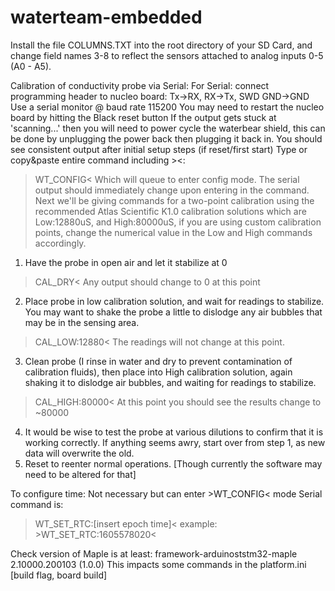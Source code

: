# waterteam-embedded

Install the file COLUMNS.TXT into the root directory of your SD Card, and change field names 3-8 to reflect the sensors attached to analog inputs 0-5 (A0 - A5).

Calibration of conductivity probe via Serial:
For Serial: connect programming header to nucleo board: Tx->RX, RX->Tx, SWD GND->GND
Use a serial monitor @ baud rate 115200
You may need to restart the nucleo board by hitting the Black reset button
If the output gets stuck at 'scanning...' then you will need to power cycle the waterbear shield, this can be done by unplugging the power back then plugging it back in.
You should see consistent output after initial setup steps (if reset/first start)
Type or copy&paste entire command including ><:
>WT_CONFIG<
Which will queue to enter config mode. The serial output should immediately change upon entering in the command.
Next we'll be giving commands for a two-point calibration using the recommended Atlas Scientific K1.0 calibration solutions which are Low:12880uS, and High:80000uS, if you are using custom calibration points, change the numerical value in the Low and High commands accordingly.
1. Have the probe in open air and let it stabilize at 0
>CAL_DRY<
Any output should change to 0 at this point
2. Place probe in low calibration solution, and wait for readings to stabilize. You may want to shake the probe a little to dislodge any air bubbles that may be in the sensing area.
>CAL_LOW:12880<
The readings will not change at this point.
3. Clean probe (I rinse in water and dry to prevent contamination of calibration fluids), then place into High calibration solution, again shaking it to dislodge air bubbles, and waiting for readings to stabilize.
>CAL_HIGH:80000<
At this point you should see the results change to ~80000
4. It would be wise to test the probe at various dilutions to confirm that it is working correctly. If anything seems awry, start over from step 1, as new data will overwrite the old.
5. Reset to reenter normal operations. [Though currently the software may need to be altered for that]

To configure time:
Not necessary but can enter >WT_CONFIG< mode
Serial command is:
>WT_SET_RTC:[insert epoch time]<
example: >WT_SET_RTC:1605578020<

Check version of Maple is at least: framework-arduinoststm32-maple 2.10000.200103 (1.0.0)
  This impacts some commands in the platform.ini [build flag, board build]
